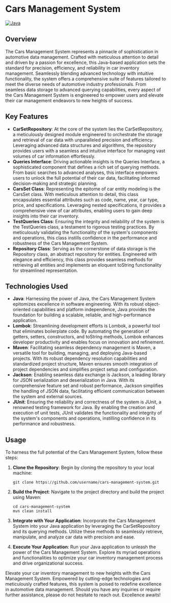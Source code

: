 # Cars Management System

[![Java](https://img.shields.io/badge/Java-11-blue)](https://www.oracle.com/java/technologies/javase-jdk11-downloads.html)


## Overview
The Cars Management System represents a pinnacle of sophistication in automotive data management. Crafted with meticulous attention to detail and driven by a passion for excellence, this Java-based application sets the standard for precision, efficiency, and reliability in car inventory management. Seamlessly blending advanced technology with intuitive functionality, the system offers a comprehensive suite of features tailored to meet the diverse needs of automotive industry professionals. From seamless data storage to advanced querying capabilities, every aspect of the Cars Management System is engineered to empower users and elevate their car management endeavors to new heights of success.

## Key Features
- **CarSetRepository**: At the core of the system lies the CarSetRepository, a meticulously designed module engineered to orchestrate the storage and retrieval of car data with unparalleled precision and efficiency. Leveraging advanced data structures and algorithms, the repository provides users with a seamless and intuitive interface for managing vast volumes of car information effortlessly.
- **Queries Interface**: Driving actionable insights is the Queries Interface, a sophisticated component that defines a rich set of querying methods. From basic searches to advanced analyses, this interface empowers users to unlock the full potential of their car data, facilitating informed decision-making and strategic planning.
- **CarsSet Class**: Representing the epitome of car entity modeling is the CarsSet class. With meticulous attention to detail, this class encapsulates essential attributes such as code, name, year, car type, price, and specifications. Leveraging nested specifications, it provides a comprehensive view of car attributes, enabling users to gain deep insights into their car inventory.
- **TestQueries Class**: Ensuring the integrity and reliability of the system is the TestQueries class, a testament to rigorous testing practices. By meticulously validating the functionality of the system's components and operations, this class instills confidence in the performance and robustness of the Cars Management System.
- **Repository Class**: Serving as the cornerstone of data storage is the Repository class, an abstract repository for entities. Engineered with elegance and efficiency, this class provides seamless methods for retrieving all entities and implements an eloquent toString functionality for streamlined representation.

## Technologies Used
- **Java**: Harnessing the power of Java, the Cars Management System epitomizes excellence in software engineering. With its robust object-oriented capabilities and platform independence, Java provides the foundation for building a scalable, reliable, and high-performance application.
- **Lombok**: Streamlining development efforts is Lombok, a powerful tool that eliminates boilerplate code. By automating the generation of getters, setters, constructors, and toString methods, Lombok enhances developer productivity and enables focus on innovation and refinement.
- **Maven**: Facilitating seamless dependency management is Maven, a versatile tool for building, managing, and deploying Java-based projects. With its robust dependency resolution capabilities and standardized project structure, Maven ensures smooth integration of project dependencies and simplifies project setup and configuration.
- **Jackson**: Enabling seamless data exchange is Jackson, a leading library for JSON serialization and deserialization in Java. With its comprehensive feature set and robust performance, Jackson simplifies the handling of JSON data, facilitating efficient communication between the system and external sources.
- **JUnit**: Ensuring the reliability and correctness of the system is JUnit, a renowned testing framework for Java. By enabling the creation and execution of unit tests, JUnit validates the functionality and integrity of the system's components and operations, instilling confidence in its performance and robustness.

## Usage
To harness the full potential of the Cars Management System, follow these steps:

1. **Clone the Repository**: Begin by cloning the repository to your local machine:
    ```
    git clone https://github.com/username/cars-management-system.git
    ```

2. **Build the Project**: Navigate to the project directory and build the project using Maven:
    ```
    cd cars-management-system
    mvn clean install
    ```

3. **Integrate with Your Application**: Incorporate the Cars Management System into your Java application by leveraging the CarSetRepository and its querying methods. Utilize these methods to seamlessly retrieve, manipulate, and analyze car data with precision and ease.

4. **Execute Your Application**: Run your Java application to unleash the power of the Cars Management System. Explore its myriad operations and functionalities to optimize your car inventory management process and drive organizational success.


Elevate your car inventory management to new heights with the Cars Management System. Empowered by cutting-edge technologies and meticulously crafted features, this system is poised to redefine excellence in automotive data management. Should you have any inquiries or require further assistance, please do not hesitate to reach out. Excellence awaits!
